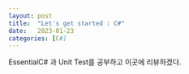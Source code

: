 ```yaml
---
layout: post
title:  "Let's get started : C#"
date:   2023-01-23 
categories: [C#]
---
```

EssentialC# 과 Unit Test를 공부하고 이곳에 리뷰하겠다.